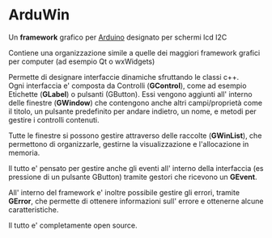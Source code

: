 # ArduWin
Un <b>framework</b> grafico per <u>Arduino</u> designato per schermi lcd I2C

Contiene una organizzazione simile a quelle dei maggiori framework grafici per computer (ad esempio Qt o wxWidgets)

Permette di designare interfaccie dinamiche sfruttando le classi c++. <br>
Ogni interfaccia e' composta da Controlli (<b>GControl</b>), come ad esempio Etichette (<b>GLabel</b>) o pulsanti (GButton). Essi vengono aggiunti all' interno delle finestre (<b>GWindow</b>) che contengono anche altri campi/proprietà come il titolo, un pulsante predefinito
per andare indietro, un nome, e metodi per gestire i controlli contenuti.

Tutte le finestre si possono gestire attraverso delle raccolte (<b>GWinList</b>), che permettono di organizzarle, gestirne
la visualizzazione e l'allocazione in memoria.

Il tutto e' pensato per gestire anche gli eventi all' interno della interfaccia (es pressione di un pulsante GButton) tramite 
gestori che ricevono un <b>GEvent</b>.

All' interno del framework e' inoltre possibile gestire gli errori, tramite <b>GError</b>, che permette di ottenere informazioni 
sull' errore e ottenerne alcune caratteristiche.

Il tutto e' completamente open source.
